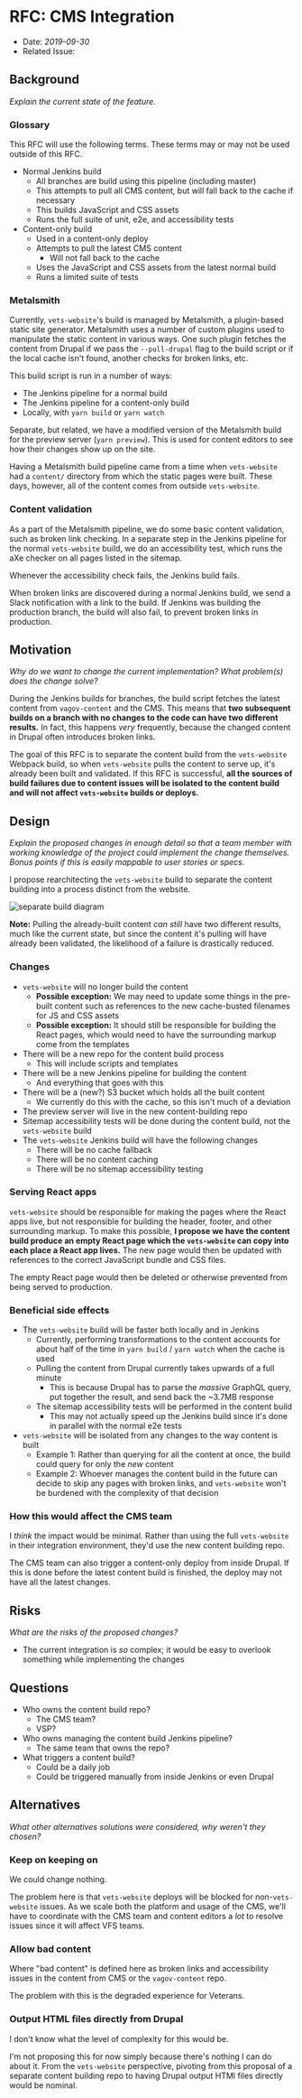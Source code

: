 # RFC: CMS Integration

- Date: _2019-09-30_
- Related Issue:

## Background
_Explain the current state of the feature._

### Glossary
This RFC will use the following terms. These terms may or may not be
used outside of this RFC.
- Normal Jenkins build
  - All branches are build using this pipeline (including master)
  - This attempts to pull all CMS content, but will fall back to the
    cache if necessary
  - This builds JavaScript and CSS assets
  - Runs the full suite of unit, e2e, and accessibility tests
- Content-only build
  - Used in a content-only deploy
  - Attempts to pull the latest CMS content
    - Will not fall back to the cache
  - Uses the JavaScript and CSS assets from the latest normal build
  - Runs a limited suite of tests

### Metalsmith
Currently, `vets-website`'s build is managed by Metalsmith, a
plugin-based static site generator. Metalsmith uses a number of custom
plugins used to manipulate the static content in various ways. One
such plugin fetches the content from Drupal if we pass the
`--pull-drupal` flag to the build script or if the local cache isn't
found, another checks for broken links, etc.

This build script is run in a number of ways:
- The Jenkins pipeline for a normal build
- The Jenkins pipeline for a content-only build
- Locally, with `yarn build` or `yarn watch`

Separate, but related, we have a modified version of the Metalsmith
build for the preview server (`yarn preview`). This is used for
content editors to see how their changes show up on the site.

Having a Metalsmith build pipeline came from a time when
`vets-website` had a `content/` directory from which the static pages
were built. These days, however, all of the content comes from outside
`vets-website`.

### Content validation
As a part of the Metalsmith pipeline, we do some basic content
validation, such as broken link checking. In a separate step in the
Jenkins pipeline for the normal `vets-website` build, we do an
accessibility test, which runs the aXe checker on all pages listed in
the sitemap.

Whenever the accessibility check fails, the Jenkins build fails.

When broken links are discovered during a normal Jenkins build, we
send a Slack notification with a link to the build. If Jenkins was
building the production branch, the build will also fail, to prevent
broken links in production.

## Motivation
_Why do we want to change the current implementation? What problem(s)
does the change solve?_

During the Jenkins builds for branches, the build script fetches the
latest content from `vagov-content` and the CMS. This means that **two
subsequent builds on a branch with no changes to the code can have two
different results.** In fact, this happens _very_ frequently, because
the changed content in Drupal often introduces broken links.

The goal of this RFC is to separate the content build from the
`vets-website` Webpack build, so when `vets-website` pulls the content
to serve up, it's already been built and validated. If this RFC is
successful, **all the sources of build failures due to content issues
will be isolated to the content build and will not affect
`vets-website` builds or deploys.**

## Design
_Explain the proposed changes in enough detail so that a team member
with working knowledge of the project could implement the change
themselves. Bonus points if this is easily mappable to user stories or
specs._

I propose rearchitecting the `vets-website` build to separate the
content building into a process distinct from the website.

![separate build diagram](images/separated-content-build-proposal.png)

**Note:** Pulling the already-built content _can still_ have two
different results, much like the current state, but since the content
it's pulling will have already been validated, the likelihood of a
failure is drastically reduced.

### Changes
- `vets-website` will no longer build the content
  - **Possible exception:** We may need to update some things in the
    pre-built content such as references to the new cache-busted
    filenames for JS and CSS assets
  - **Possible exception:** It should still be responsible for building
    the React pages, which would need to have the surrounding markup
    come from the templates
- There will be a new repo for the content build process
  - This will include scripts and templates
- There will be a new Jenkins pipeline for building the content
  - And everything that goes with this
- There will be a (new?) S3 bucket which holds all the built content
  - We currently do this with the cache, so this isn't much of a
    deviation
- The preview server will live in the new content-building repo
- Sitemap accessibility tests will be done during the content build,
  not the `vets-website` build
- The `vets-website` Jenkins build will have the following changes
  - There will be no cache fallback
  - There will be no content caching
  - There will be no sitemap accessibility testing
  
### Serving React apps
`vets-website` should be responsible for making the pages where the
React apps live, but not responsible for building the header, footer,
and other surrounding markup. To make this possible, **I propose we
have the content build produce an empty React page which the
`vets-website` can copy into each place a React app lives.** The new
page would then be updated with references to the correct JavaScript
bundle and CSS files.

The empty React page would then be deleted or otherwise prevented from
being served to production.

### Beneficial side effects
- The `vets-website` build will be faster both locally and in Jenkins
  - Currently, performing transformations to the content accounts for
    about half of the time in `yarn build` / `yarn watch` when the
    cache is used
  - Pulling the content from Drupal currently takes upwards of a full
    minute
	- This is because Drupal has to parse the _massive_ GraphQL query,
      put together the result, and send back the ~3.7MB response
  - The sitemap accessibility tests will be performed in the content
    build
	- This may not actually speed up the Jenkins build since it's done
      in parallel with the normal e2e tests
- `vets-website` will be isolated from any changes to the way content
  is built
  - Example 1: Rather than querying for all the content at once, the
    build could query for only the _new_ content
  - Example 2: Whoever manages the content build in the future can
    decide to skip any pages with broken links, and `vets-website`
    won't be burdened with the complexity of that decision
	  
### How this would affect the CMS team
I _think_ the impact would be minimal. Rather than using the full
`vets-website` in their integration environment, they'd use the new
content building repo.

The CMS team can also trigger a content-only deploy from inside
Drupal. If this is done before the latest content build is finished,
the deploy may not have all the latest changes.

## Risks
_What are the risks of the proposed changes?_

- The current integration is _so_ complex; it would be easy to
  overlook something while implementing the changes

## Questions
- Who owns the content build repo?
  - The CMS team?
  - VSP?
- Who owns managing the content build Jenkins pipeline?
  - The same team that owns the repo?
- What triggers a content build?
  - Could be a daily job
  - Could be triggered manually from inside Jenkins or even Drupal

## Alternatives
_What other alternatives solutions were considered, why weren't they
chosen?_

### Keep on keeping on
We could change nothing.

The problem here is that `vets-website` deploys will be blocked for
non-`vets-website` issues. As we scale both the platform and usage of
the CMS, we'll have to coordinate with the CMS team and content
editors a _lot_ to resolve issues since it will affect VFS teams.

### Allow bad content
Where "bad content" is defined here as broken links and accessibility
issues in the content from CMS or the `vagov-content` repo.

The problem with this is the degraded experience for Veterans.

### Output HTML files directly from Drupal
I don't know what the level of complexity for this would be.

I'm not proposing this for now simply because there's nothing I can do
about it. From the `vets-website` perspective, pivoting from this
proposal of a separate content building repo to having Drupal output
HTMl files directly would be nominal.
